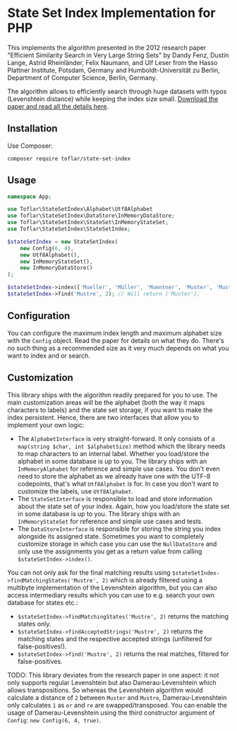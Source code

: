 # State Set Index Implementation for PHP

This implements the algorithm presented in the 2012 research paper "Efficient Similarity Search
in Very Large String Sets" by Dandy Fenz, Dustin Lange, Astrid Rheinländer, Felix Naumann,
and Ulf Leser from the Hasso Plattner Institute, Potsdam, Germany and Humboldt-Universität zu Berlin, Department of 
Computer Science, Berlin, Germany.

The algorithm allows to efficiently search through huge datasets with typos (Levenshtein distance) while keeping the
index size small. [Download the paper and read all the details here][Paper].

## Installation

Use Composer:

```
composer require toflar/state-set-index
```

## Usage

```php
namespace App;

use Toflar\StateSetIndex\Alphabet\Utf8Alphabet
use Toflar\StateSetIndex\DataStore\InMemoryDataStore;
use Toflar\StateSetIndex\StateSet\InMemoryStateSet;
use Toflar\StateSetIndex\StateSetIndex;

$stateSetIndex = new StateSetIndex(
    new Config(6, 4),
    new Utf8Alphabet(),
    new InMemoryStateSet(),
    new InMemoryDataStore()
);

$stateSetIndex->index(['Mueller', 'Müller', 'Muentner', 'Muster', 'Mustermann']);
$stateSetIndex->find('Mustre', 2); // Will return ['Muster'];
```

## Configuration

You can configure the maximum index length and maximum alphabet size with the `Config` object. Read the
paper for details on what they do. There's no such thing as a recommended size as it very much depends on what
you want to index and or search.

## Customization

This library ships with the algorithm readily prepared for you to use. The main customization areas will be
the alphabet (both the way it maps characters to labels) and the state set storage, if you want to make the index
persistent. Hence, there are two interfaces that allow you to implement your own logic:

* The `AlphabetInterface` is very straight-forward. It only consists of a `map(string $char, int $alphabetSize)` method 
  which the library needs to map characters to an internal label. Whether you load/store the alphabet in some 
  database is up to you. The library ships with an `InMemoryAlphabet` for reference and simple use cases. You don't 
  even need to store the alphabet as we already have one with the UTF-8 codepoints, that's what `Utf8Alphabet` is 
  for. In case you don't want to customize the labels, use `Utf8Alphabet`.
* The `StateSetInterface` is responsible to load and store information about the state set of your index. Again, 
  how you load/store the state set in some database is up to you. The library ships with an `InMemoryStateSet` 
  for reference and simple use cases and tests.
* The `DataStoreInterface` is responsible for storing the string you index alongside its assigned state. Sometimes 
  you want to completely customize storage in which case you can use the `NullDataStore` and only use the 
  assignments you get as a return value from calling `$stateSetIndex->index()`.

You can not only ask for the final matching results using `$stateSetIndex->findMatchingStates('Mustre', 2)` which is 
already filtered using a multibyte implementation of the Levenshtein algorithm, but you can also access intermediary 
results which you can use to e.g. search your own database for states etc.:

* `$stateSetIndex->findMatchingStates('Mustre', 2)` returns the matching states only.
* `$stateSetIndex->findAcceptedStrings('Mustre', 2)` returns the matching states and the respective accepted strings 
  (unfiltered for false-positives!).
* `$stateSetIndex->find('Mustre', 2)` returns the real matches, filtered for false-positives.


TODO: This library deviates from the research paper in one aspect: it not only supports regular Levenshtein but also
  Damerau-Levenshtein which allows transpositions. So whereas the Levenshtein algorithm would calculate a distance of
  `2` between `Muster` and `Mustre`, Damerau-Levenshtein only calculates `1` as `er` and `re` are swapped/transposed.
  You can enable the usage of Damerau-Levenshtein using the third constructor argument of `Config`: `new Config(6, 4,
  true)`.



[Paper]: https://hpi.de/fileadmin/user_upload/fachgebiete/naumann/publications/PDFs/2012_fenz_efficient.pdf